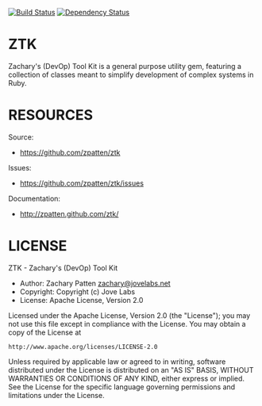 [![Build Status](https://secure.travis-ci.org/zpatten/ztk.png)](http://travis-ci.org/zpatten/ztk)
[![Dependency Status](https://gemnasium.com/zpatten/ztk.png)](https://gemnasium.com/zpatten/ztk)

# ZTK

Zachary's (DevOp) Tool Kit is a general purpose utility gem, featuring a collection of classes meant to simplify development of complex systems in Ruby.

# RESOURCES

Source:

* https://github.com/zpatten/ztk

Issues:

* https://github.com/zpatten/ztk/issues

Documentation:

* http://zpatten.github.com/ztk/

# LICENSE

ZTK - Zachary's (DevOp) Tool Kit

* Author: Zachary Patten <zachary@jovelabs.net>
* Copyright: Copyright (c) Jove Labs
* License: Apache License, Version 2.0

Licensed under the Apache License, Version 2.0 (the "License");
you may not use this file except in compliance with the License.
You may obtain a copy of the License at

    http://www.apache.org/licenses/LICENSE-2.0

Unless required by applicable law or agreed to in writing, software
distributed under the License is distributed on an "AS IS" BASIS,
WITHOUT WARRANTIES OR CONDITIONS OF ANY KIND, either express or implied.
See the License for the specific language governing permissions and
limitations under the License.
